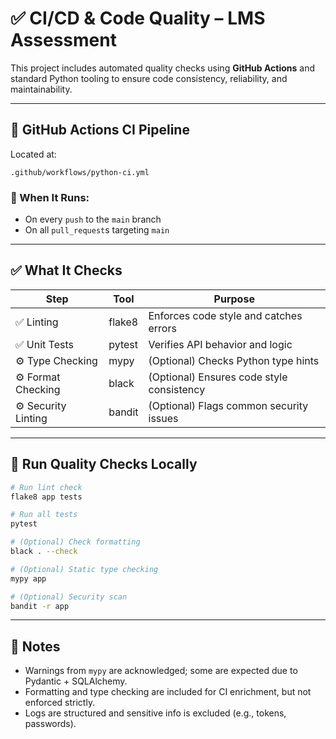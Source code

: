 
# ✅ CI/CD & Code Quality – LMS Assessment

This project includes automated quality checks using **GitHub Actions** and standard Python tooling to ensure code consistency, reliability, and maintainability.

---

## 🚀 GitHub Actions CI Pipeline

Located at:
```
.github/workflows/python-ci.yml
```

### 🔁 When It Runs:
- On every `push` to the `main` branch
- On all `pull_request`s targeting `main`

---

## ✅ What It Checks

| Step                 | Tool     | Purpose                                 |
|----------------------|----------|-----------------------------------------|
| ✅ Linting           | flake8   | Enforces code style and catches errors |
| ✅ Unit Tests        | pytest   | Verifies API behavior and logic         |
| ⚙️ Type Checking     | mypy     | (Optional) Checks Python type hints     |
| ⚙️ Format Checking   | black    | (Optional) Ensures code style consistency |
| ⚙️ Security Linting  | bandit   | (Optional) Flags common security issues |

---

## 🧪 Run Quality Checks Locally

```bash
# Run lint check
flake8 app tests

# Run all tests
pytest

# (Optional) Check formatting
black . --check

# (Optional) Static type checking
mypy app

# (Optional) Security scan
bandit -r app
```

---

## 🧼 Notes

- Warnings from `mypy` are acknowledged; some are expected due to Pydantic + SQLAlchemy.
- Formatting and type checking are included for CI enrichment, but not enforced strictly.
- Logs are structured and sensitive info is excluded (e.g., tokens, passwords).
